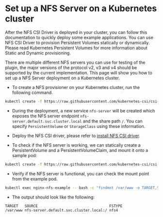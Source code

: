 # Set up a NFS Server on a Kubernetes cluster

After the NFS CSI Driver is deployed in your cluster, you can follow this documentation to quickly deploy some example applications. You can use NFS CSI Driver to provision Persistent Volumes statically or dynamically. Please read Kubernetes Persistent Volumes for more information about Static and Dynamic provisioning.

There are multiple different NFS servers you can use for testing of 
the plugin, the major versions of the protocol v2, v3 and v4 should be supported
by the current implementation. This page will show you how to set up a NFS Server deployment on a Kubernetes cluster.

- To create a NFS provisioner on your Kubernetes cluster, run the following command.

```bash
kubectl create -f https://raw.githubusercontent.com/kubernetes-csi/csi-driver-nfs/master/deploy/example/nfs-provisioner/nfs-server.yaml
```

- During the deployment, a new service `nfs-server` will be created which exposes the NFS server endpoint `nfs-server.default.svc.cluster.local` and the share path `/`. You can specify `PersistentVolume` or `StorageClass` using these information.

- Deploy the NFS CSI driver, please refer to [install NFS CSI driver](../../../docs/install-csi-driver.md).

- To check if the NFS server is working, we can statically create a PersistentVolume and a PersistentVolumeClaim, and mount it onto a sample pod:

```bash
kubectl create -f https://raw.githubusercontent.com/kubernetes-csi/csi-driver-nfs/master/deploy/example/nfs-provisioner/nginx-pod.yaml
```

 - Verify if the NFS server is functional, you can check the mount point from the example pod.

 ```bash
kubectl exec nginx-nfs-example -- bash -c "findmnt /var/www -o TARGET,SOURCE,FSTYPE"
 ```

 - The output should look like the following:

 ```bash
TARGET   SOURCE                                 FSTYPE
/var/www nfs-server.default.svc.cluster.local:/ nfs4
 ```

